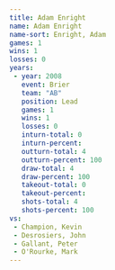 ```yaml
---
title: Adam Enright
name: Adam Enright
name-sort: Enright, Adam
games: 1
wins: 1
losses: 0
years:
 - year: 2008
   event: Brier
   team: "AB"
   position: Lead
   games: 1
   wins: 1
   losses: 0
   inturn-total: 0
   inturn-percent:
   outturn-total: 4
   outturn-percent: 100
   draw-total: 4
   draw-percent: 100
   takeout-total: 0
   takeout-percent:
   shots-total: 4
   shots-percent: 100
vs:
 - Champion, Kevin
 - Desrosiers, John
 - Gallant, Peter
 - O'Rourke, Mark
---
```

